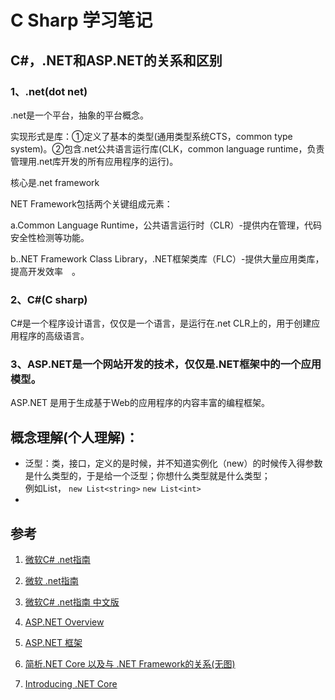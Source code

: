 # C Sharp 学习笔记

## C#，.NET和ASP.NET的关系和区别
 

### 1、.net(dot net)

.net是一个平台，抽象的平台概念。

实现形式是库：①定义了基本的类型(通用类型系统CTS，common type system)。②包含.net公共语言运行库(CLK，common language runtime，负责管理用.net库开发的所有应用程序的运行)。

核心是.net framework

NET Framework包括两个关键组成元素：

a.Common Language Runtime，公共语言运行时（CLR）-提供内在管理，代码安全性检测等功能。

b..NET Framework Class Library，.NET框架类库（FLC）-提供大量应用类库，提高开发效率　。

 

### 2、C#(C sharp)

C#是一个程序设计语言，仅仅是一个语言，是运行在.net CLR上的，用于创建应用程序的高级语言。

### 3、ASP.NET是一个网站开发的技术，仅仅是.NET框架中的一个应用模型。　　

ASP.NET 是用于生成基于Web的应用程序的内容丰富的编程框架。

## 概念理解(个人理解)：
- 泛型：类，接口，定义的是时候，并不知道实例化（new）的时候传入得参数是什么类型的，于是给一个<T>泛型；你想什么类型就是什么类型；  
  例如List， `new List<string>` `new List<int>`
- 
  





## 参考
1. [微软C# .net指南](https://docs.microsoft.com/en-us/dotnet/csharp/)
2. [微软 .net指南](https://docs.microsoft.com/zh-cn/dotnet/)

3. [微软C# .net指南 中文版](https://docs.microsoft.com/zh-cn/dotnet/csharp/)
4. [ASP.NET Overview](https://docs.microsoft.com/zh-cn/aspnet/overview)
5. [ASP.NET 框架](https://docs.microsoft.com/zh-cn/aspnet/web-forms/overview/getting-started/getting-started-with-aspnet-45-web-forms/create-the-project)
6. [简析.NET Core 以及与 .NET Framework的关系(无图)](https://www.cnblogs.com/vipyoumay/p/5603928.html)
7. [Introducing .NET Core](https://devblogs.microsoft.com/dotnet/introducing-net-core/)